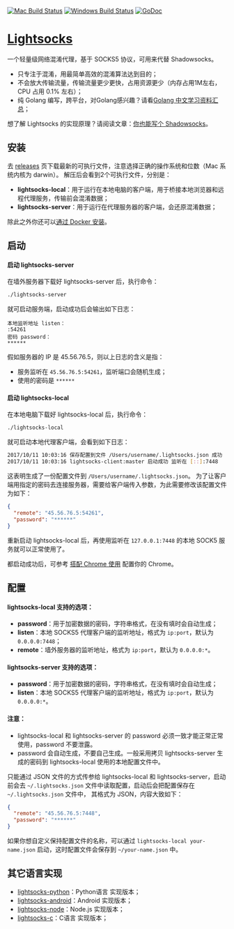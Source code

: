 [![Mac Build Status](https://img.shields.io/travis/gwuhaolin/lightsocks.svg?style=flat-square)](https://travis-ci.org/gwuhaolin/lightsocks)
[![Windows Build Status](https://img.shields.io/appveyor/ci/gwuhaolin/lightsocks.svg?style=flat-square)](https://ci.appveyor.com/project/gwuhaolin/lightsocks)
[![GoDoc](http://img.shields.io/badge/godoc-reference-5272B4.svg?style=flat-square)](https://godoc.org/github.com/sqzxcv/lightsocks)

# [Lightsocks](https://github.com/sqzxcv/lightsocks)
一个轻量级网络混淆代理，基于 SOCKS5 协议，可用来代替 Shadowsocks。

- 只专注于混淆，用最简单高效的混淆算法达到目的；
- 不会放大传输流量，传输流量更少更快，占用资源更少（内存占用1M左右，CPU 占用 0.1% 左右）；
- 纯 Golang 编写，跨平台，对Golang感兴趣？请看[Golang 中文学习资料汇总](http://go.wuhaolin.cn/)；

想了解 Lightsocks 的实现原理？请阅读文章：[你也能写个 Shadowsocks](https://github.com/sqzxcv/blog/issues/12)。 

## 安装
去 [releases](https://github.com/sqzxcv/lightsocks/releases) 页下载最新的可执行文件，注意选择正确的操作系统和位数（Mac 系统内核为 darwin）。
解压后会看到2个可执行文件，分别是：

- **lightsocks-local**：用于运行在本地电脑的客户端，用于桥接本地浏览器和远程代理服务，传输前会混淆数据；
- **lightsocks-server**：用于运行在代理服务器的客户端，会还原混淆数据；

除此之外你还可以[通过 Docker 安装](docker/readme.md)。

## 启动
#### 启动 lightsocks-server
在墙外服务器下载好 lightsocks-server 后，执行命令：
```bash
./lightsocks-server
```
就可启动服务端，启动成功后会输出如下日志：
```
本地监听地址 listen：
:54261
密码 password：
******
```
假如服务器的 IP 是 45.56.76.5，则以上日志的含义是指：

- 服务监听在 `45.56.76.5:54261`，监听端口会随机生成；
- 使用的密码是  `******`

#### 启动 lightsocks-local
在本地电脑下载好 lightsocks-local 后，执行命令：
```bash
./lightsocks-local
```
就可启动本地代理客户端，会看到如下日志：
```bash
2017/10/11 10:03:16 保存配置到文件 /Users/username/.lightsocks.json 成功
2017/10/11 10:03:16 lightsocks-client:master 启动成功 监听在 [::]:7448
```
这表明生成了一份配置文件到 `/Users/username/.lightsocks.json`。
为了让客户端用指定的密码去连接服务器，需要给客户端传入参数，为此需要修改该配置文件为如下：
```json
{
  "remote": "45.56.76.5:54261",
  "password": "******"
}
```
重新启动 lightsocks-local 后，再使用监听在 `127.0.0.1:7448` 的本地 SOCK5 服务就可以正常使用了。

都启动成功后，可参考 [搭配 Chrome 使用](https://github.com/sqzxcv/lightsocks/wiki/%E6%90%AD%E9%85%8D-Chrome-%E4%BD%BF%E7%94%A8) 配置你的 Chrome。
 
## 配置
#### lightsocks-local 支持的选项：
- **password**：用于加密数据的密码，字符串格式，在没有填时会自动生成；
- **listen**：本地 SOCKS5 代理客户端的监听地址，格式为 `ip:port`，默认为 `0.0.0.0:7448`；
- **remote**：墙外服务器的监听地址，格式为 `ip:port`，默认为 `0.0.0.0:*`。

#### lightsocks-server 支持的选项：
- **password**：用于加密数据的密码，字符串格式，在没有填时会自动生成；
- **listen**：本地 SOCKS5 代理客户端的监听地址，格式为 `ip:port`，默认为 `0.0.0.0:*`。

#### 注意：
- lightsocks-local 和 lightsocks-server 的 password 必须一致才能正常正常使用，password 不要泄露。
- password 会自动生成，不要自己生成。一般采用拷贝 lightsocks-server 生成的密码到 lightsocks-local 使用的本地配置文件中。


只能通过 JSON 文件的方式传参给 lightsocks-local 和 lightsocks-server，启动前会去 `~/.lightsocks.json` 文件中读取配置，启动后会把配置保存在 `~/.lightsocks.json` 文件中，
其格式为 JSON，内容大致如下：
```json
{
  "remote": "45.56.76.5:7448",
  "password": "******"
}
```

如果你想自定义保持配置文件的名称，可以通过 `lightsocks-local your-name.json` 启动，这时配置文件会保存到 `~/your-name.json` 中。

## 其它语言实现
- [lightsocks-python](https://github.com/linw1995/lightsocks-python)：Python语言 实现版本；
- [lightsocks-android](https://github.com/XanthusL/LightSocks-Android)：Android 实现版本；
- [lightsocks-node](https://github.com/chrisyer/lightsocks-nodejs)：Node.js 实现版本；
- [lightsocks-c](https://github.com/LeeReindeer/lightsocks-c)：C语言 实现版本；
